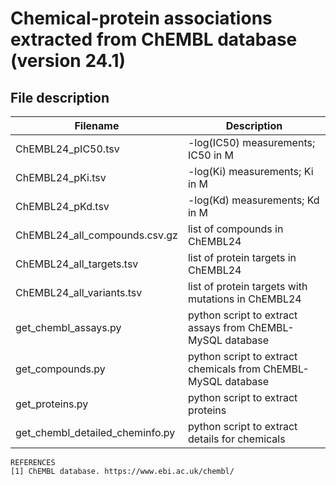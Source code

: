 # Chemical-protein associations extracted from ChEMBL database (version 24.1)

## File description
Filename | Description
----------|----------
ChEMBL24_pIC50.tsv | -log(IC50) measurements; IC50 in M
ChEMBL24_pKi.tsv | -log(Ki) measurements; Ki in M
ChEMBL24_pKd.tsv | -log(Kd) measurements; Kd in M
ChEMBL24_all_compounds.csv.gz | list of compounds in ChEMBL24
ChEMBL24_all_targets.tsv | list of protein targets in ChEMBL24
ChEMBL24_all_variants.tsv | list of protein targets with mutations in ChEMBL24
get_chembl_assays.py | python script to extract assays from ChEMBL-MySQL database
get_compounds.py | python script to extract chemicals from ChEMBL-MySQL database
get_proteins.py | python script to extract proteins
get_chembl_detailed_cheminfo.py | python script to extract details for chemicals



```
REFERENCES
[1] ChEMBL database. https://www.ebi.ac.uk/chembl/
```

